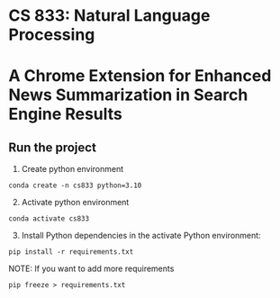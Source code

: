 # CS 833: Natural Language Processing

# A Chrome Extension for Enhanced News Summarization in Search Engine Results

## Run the project

1. Create python environment

```shell
conda create -n cs833 python=3.10          
```
2. Activate python environment

```shell
conda activate cs833
```

3. Install Python dependencies in the activate Python environment:

```shell
pip install -r requirements.txt
```

NOTE: If you want to add more requirements

```shell
pip freeze > requirements.txt
```
